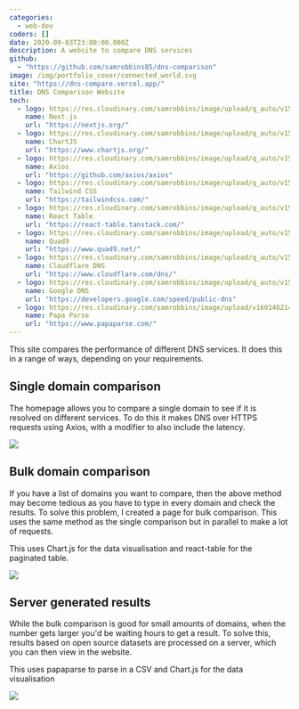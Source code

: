 ```yaml
---
categories:
  - web-dev
coders: []
date: 2020-09-03T23:00:00.000Z
description: A website to compare DNS services
github:
  - "https://github.com/samrobbins85/dns-comparison"
image: /img/portfolio_cover/connected_world.svg
site: "https://dns-compare.vercel.app/"
title: DNS Comparison Website
tech:
  - logo: https://res.cloudinary.com/samrobbins/image/upload/q_auto/v1597140056/next-black_csivx6.svg
    name: Next.js
    url: "https://nextjs.org/"
  - logo: https://res.cloudinary.com/samrobbins/image/upload/q_auto/v1599384876/chartjs_bbnev1.svg
    name: ChartJS
    url: "https://www.chartjs.org/"
  - logo: https://res.cloudinary.com/samrobbins/image/upload/q_auto/v1599384797/57233884-20344080-6fe5-11e9-8df3-0df1282e1574-removebg-preview_lmdhtx.png
    name: Axios
    url: "https://github.com/axios/axios"
  - logo: https://res.cloudinary.com/samrobbins/image/upload/q_auto/v1597140224/tailwindcss_rnpshz.svg
    name: Tailwind CSS
    url: "https://tailwindcss.com/"
  - logo: https://res.cloudinary.com/samrobbins/image/upload/q_auto/v1599472937/logo-light-66d4dd9109004332c863391e6d1cb309_a5sijd.svg
    name: React Table
    url: "https://react-table.tanstack.com/"
  - logo: https://res.cloudinary.com/samrobbins/image/upload/q_auto/v1599385171/quad9-ar21_pvbbxd.svg
    name: Quad9
    url: "https://www.quad9.net/"
  - logo: https://res.cloudinary.com/samrobbins/image/upload/q_auto/v1599385202/Cloudflare-logo-vector_vuznng.svg
    name: Cloudflare DNS
    url: "https://www.cloudflare.com/dns/"
  - logo: https://res.cloudinary.com/samrobbins/image/upload/q_auto/v1599385236/google_j1hisv.svg
    name: Google DNS
    url: "https://developers.google.com/speed/public-dns"
  - logo: https://res.cloudinary.com/samrobbins/image/upload/v1601462140/papaparse_gc0fgl.png
    name: Papa Parse
    url: "https://www.papaparse.com/"
---
```


This site compares the performance of different DNS services. It does this in a range of ways, depending on your requirements.

## Single domain comparison

The homepage allows you to compare a single domain to see if it is resolved on different services. To do this it makes DNS over HTTPS requests using Axios, with a modifier to also include the latency.

![](https://res.cloudinary.com/samrobbins/image/upload/q_auto/v1599472461/homepage_urjka3.png)

## Bulk domain comparison

If you have a list of domains you want to compare, then the above method may become tedious as you have to type in every domain and check the results. To solve this problem, I created a page for bulk comparison. This uses the same method as the single comparison but in parallel to make a lot of requests.

This uses Chart.js for the data visualisation and react-table for the paginated table.

![](https://res.cloudinary.com/samrobbins/image/upload/q_auto/v1599472616/Screenshot_2020-09-07_Bulk_Upload_DNS_Comparison_ik2lb8.png)

## Server generated results

While the bulk comparison is good for small amounts of domains, when the number gets larger you'd be waiting hours to get a result. To solve this, results based on open source datasets are processed on a server, which you can then view in the website.

This uses papaparse to parse in a CSV and Chart.js for the data visualisation

![](https://res.cloudinary.com/samrobbins/image/upload/q_auto/v1599472803/Screenshot_2020-09-07_Server_Generated_Results_DNS_Comparison_ztf5hc.png)
